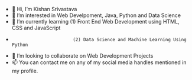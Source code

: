 - 👋 Hi, I’m Kishan Srivastava
- 👀 I’m interested in Web Develpoment, Java, Python and Data Science
- 🌱 I’m currently learning (1) Front End Web Development using HTML, CSS and JavaScript
-                            (2) Data Science and Machine Learning Using Python
- 💞️ I’m looking to collaborate on Web Development Projects
- 📫 You can contact me on any of my social media handles mentioned in my profile.

<!---
kishansrivastava-ks/kishansrivastava-ks is a ✨ special ✨ repository because its `README.md` (this file) appears on your GitHub profile.
You can click the Preview link to take a look at your changes.
--->
